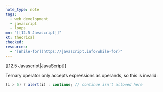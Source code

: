 ```yaml
---
note_type: note
tags:
  - web_development
  - javascript
  - loops
mn: "[[12.5 Javascript]]"
kt: theorical
checked: 
resources:
  - "[While-for](https://javascript.info/while-for)"
---
```

[[12.5 Javascript|JavaScript]]

Ternary operator only accepts expressions as operands, so this is invalid:

```javascript
(i > 5) ? alert(i) : continue; // continue isn't allowed here
```

